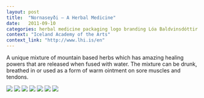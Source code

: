 ```yaml
---
layout: post
title:  "Nornaseyði – A Herbal Medicine"
date:   2011-09-10
categories: herbal medicine packaging logo branding Lóa Baldvinsdóttir
context: "Iceland Academy of the Arts"
context_link: "http://www.lhi.is/en"
---
```

A unique mixture of mountain based herbs which has amazing healing powers that are released when fused with water. The mixture can be drunk, breathed in or used as a form of warm ointment on sore muscles and tendons.

<img src="https://dl.dropboxusercontent.com/s/oeuc7u3fzp241fw/piece-nornaseydi-cover.jpg?dl=0">

<img src="https://dl.dropboxusercontent.com/s/lz52t6pdap32xlg/piece-nornaseydi-detail2.jpg?dl=0">

<img src="https://dl.dropboxusercontent.com/s/cm7eml41b8mcxdw/piece-nornaseydi-detail3.jpg?dl=0">

<img src="https://dl.dropboxusercontent.com/s/xq1ituj7eh9id8g/piece-nornaseydi-detail4.jpg?dl=0">

<img src="https://dl.dropboxusercontent.com/s/t0cxpvw3cqvzo5c/piece-nornaseydi-detail5.jpg?dl=0">

<img src="https://dl.dropboxusercontent.com/s/r6pfxu18szct6fs/piece-nornaseydi-detail6.jpg?dl=0">

<img src="https://dl.dropboxusercontent.com/s/3mufg3ss6e5zltl/piece-nornaseydi-detail1.jpg?dl=0">